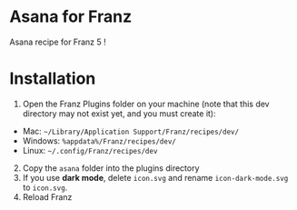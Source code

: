 # Asana for Franz
Asana recipe for Franz 5 !

# Installation
1. Open the Franz Plugins folder on your machine (note that this dev directory may not exist yet, and you must create it):
  - Mac: `~/Library/Application Support/Franz/recipes/dev/`
  - Windows: `%appdata%/Franz/recipes/dev/`
  - Linux: `~/.config/Franz/recipes/dev`
2. Copy the `asana` folder into the plugins directory
3. If you use **dark mode**, delete `icon.svg` and rename `icon-dark-mode.svg` to `icon.svg`.
3. Reload Franz
